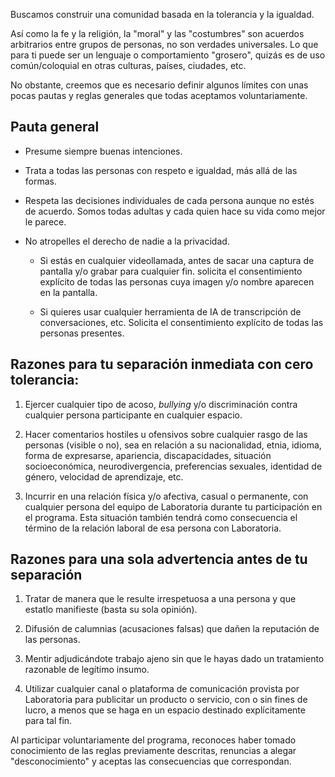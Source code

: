 Buscamos construir una comunidad basada en la tolerancia y la igualdad. 

Así como la fe y la religión, la "moral" y las "costumbres" son acuerdos arbitrarios entre grupos de personas, no son verdades universales. Lo que para ti puede ser un lenguaje o comportamiento "grosero", quizás es de uso común/coloquial en otras culturas, países, ciudades, etc.

No obstante, creemos que es necesario definir algunos límites con unas pocas pautas y reglas generales que todas aceptamos voluntariamente.

## Pauta general

- Presume siempre buenas intenciones. 

- Trata a todas las personas con respeto e igualdad, más allá de las formas. 

- Respeta las decisiones individuales de cada persona aunque no estés de acuerdo. Somos todas adultas y cada quien hace su vida como mejor le parece.

- No atropelles el derecho de nadie a la privacidad.
  
  - Si estás en cualquier videollamada, antes de sacar una captura de pantalla y/o grabar para cualquier fin. solicita el consentimiento explícito de todas las personas cuya imagen y/o nombre aparecen en la pantalla. 
  
  - Si quieres usar cualquier herramienta de IA de transcripción de conversaciones, etc. Solicita el consentimiento explícito de todas las personas presentes. 

## Razones para tu separación inmediata con cero tolerancia:

1. Ejercer cualquier tipo de acoso, *bullying* y/o discriminación contra cualquier persona participante en cualquier espacio. 

2. Hacer comentarios hostiles u ofensivos sobre cualquier rasgo de las personas (visible o no), sea en relación a su nacionalidad, etnia, idioma, forma de expresarse, apariencia, discapacidades, situación socioeconómica, neurodivergencia, preferencias sexuales, identidad de género, velocidad de aprendizaje, etc.

3. Incurrir en una relación física y/o afectiva, casual o permanente, con cualquier persona del equipo de Laboratoria durante tu participación en el programa. Esta situación también tendrá como consecuencia el término de la relación laboral de esa persona con Laboratoria. 

## Razones para una sola advertencia antes de tu separación

1. Tratar de manera que le resulte irrespetuosa a una persona y que estatlo manifieste (basta su sola opinión). 

2. Difusión de calumnias (acusaciones falsas) que dañen la reputación de las personas. 

3. Mentir adjudicándote trabajo ajeno sin que le hayas dado un tratamiento razonable de legítimo insumo.

4. Utilizar cualquier canal o plataforma de comunicación provista por Laboratoria para publicitar un producto o servicio, con o sin fines de lucro, a menos que se haga en un espacio destinado explícitamente para tal fin.

Al participar voluntariamente del programa, reconoces haber tomado conocimiento de las reglas previamente descritas, renuncias a alegar "desconocimiento" y aceptas las consecuencias que correspondan.
